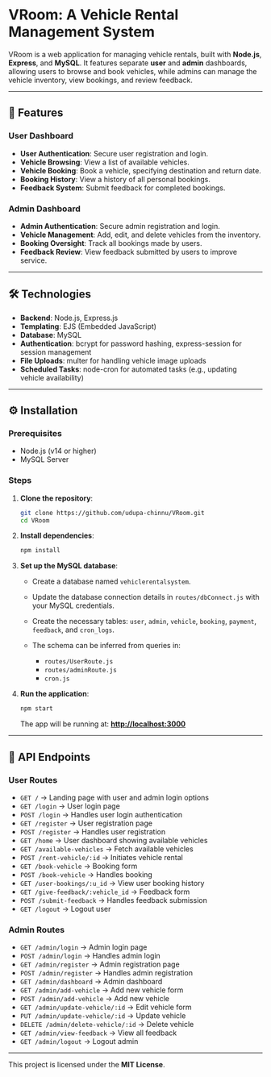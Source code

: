 # VRoom: A Vehicle Rental Management System

VRoom is a web application for managing vehicle rentals, built with **Node.js**, **Express**, and **MySQL**.
It features separate **user** and **admin** dashboards, allowing users to browse and book vehicles, while admins can manage the vehicle inventory, view bookings, and review feedback.

---

## 🚀 Features

### User Dashboard

* **User Authentication**: Secure user registration and login.
* **Vehicle Browsing**: View a list of available vehicles.
* **Vehicle Booking**: Book a vehicle, specifying destination and return date.
* **Booking History**: View a history of all personal bookings.
* **Feedback System**: Submit feedback for completed bookings.

### Admin Dashboard

* **Admin Authentication**: Secure admin registration and login.
* **Vehicle Management**: Add, edit, and delete vehicles from the inventory.
* **Booking Oversight**: Track all bookings made by users.
* **Feedback Review**: View feedback submitted by users to improve service.

---

## 🛠 Technologies

* **Backend**: Node.js, Express.js
* **Templating**: EJS (Embedded JavaScript)
* **Database**: MySQL
* **Authentication**: bcrypt for password hashing, express-session for session management
* **File Uploads**: multer for handling vehicle image uploads
* **Scheduled Tasks**: node-cron for automated tasks (e.g., updating vehicle availability)

---

## ⚙️ Installation

### Prerequisites

* Node.js (v14 or higher)
* MySQL Server

### Steps

1. **Clone the repository**:

   ```bash
   git clone https://github.com/udupa-chinnu/VRoom.git
   cd VRoom
   ```

2. **Install dependencies**:

   ```bash
   npm install
   ```

3. **Set up the MySQL database**:

   * Create a database named `vehiclerentalsystem`.
   * Update the database connection details in `routes/dbConnect.js` with your MySQL credentials.
   * Create the necessary tables: `user`, `admin`, `vehicle`, `booking`, `payment`, `feedback`, and `cron_logs`.
   * The schema can be inferred from queries in:

     * `routes/UserRoute.js`
     * `routes/adminRoute.js`
     * `cron.js`

4. **Run the application**:

   ```bash
   npm start
   ```

   The app will be running at: **[http://localhost:3000](http://localhost:3000)**

---

## 📌 API Endpoints

### User Routes

* `GET /` → Landing page with user and admin login options
* `GET /login` → User login page
* `POST /login` → Handles user login authentication
* `GET /register` → User registration page
* `POST /register` → Handles user registration
* `GET /home` → User dashboard showing available vehicles
* `GET /available-vehicles` → Fetch available vehicles
* `POST /rent-vehicle/:id` → Initiates vehicle rental
* `GET /book-vehicle` → Booking form
* `POST /book-vehicle` → Handles booking
* `GET /user-bookings/:u_id` → View user booking history
* `GET /give-feedback/:vehicle_id` → Feedback form
* `POST /submit-feedback` → Handles feedback submission
* `GET /logout` → Logout user

### Admin Routes

* `GET /admin/login` → Admin login page
* `POST /admin/login` → Handles admin login
* `GET /admin/register` → Admin registration page
* `POST /admin/register` → Handles admin registration
* `GET /admin/dashboard` → Admin dashboard
* `GET /admin/add-vehicle` → Add new vehicle form
* `POST /admin/add-vehicle` → Add new vehicle
* `GET /admin/update-vehicle/:id` → Edit vehicle form
* `PUT /admin/update-vehicle/:id` → Update vehicle
* `DELETE /admin/delete-vehicle/:id` → Delete vehicle
* `GET /admin/view-feedback` → View all feedback
* `GET /admin/logout` → Logout admin

---


This project is licensed under the **MIT License**.
